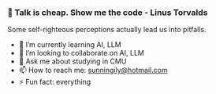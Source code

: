 ### 👋 Talk is cheap. Show me the code  - Linus Torvalds 

Some self-righteous perceptions actually lead us into pitfalls.

- 🌱 I’m currently learning AI, LLM
- 👯 I’m looking to collaborate on AI, LLM
- 💬 Ask me about studying in CMU
- 📫 How to reach me: sunningily@hotmail.com
- ⚡ Fun fact: everything
